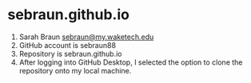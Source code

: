 # sebraun.github.io

1. Sarah Braun sebraun@my.waketech.edu
2. GitHub account is sebraun88
3. Repository is sebraun.github.io
4. After logging into GitHub Desktop, I selected the option to clone the repository onto my local machine.